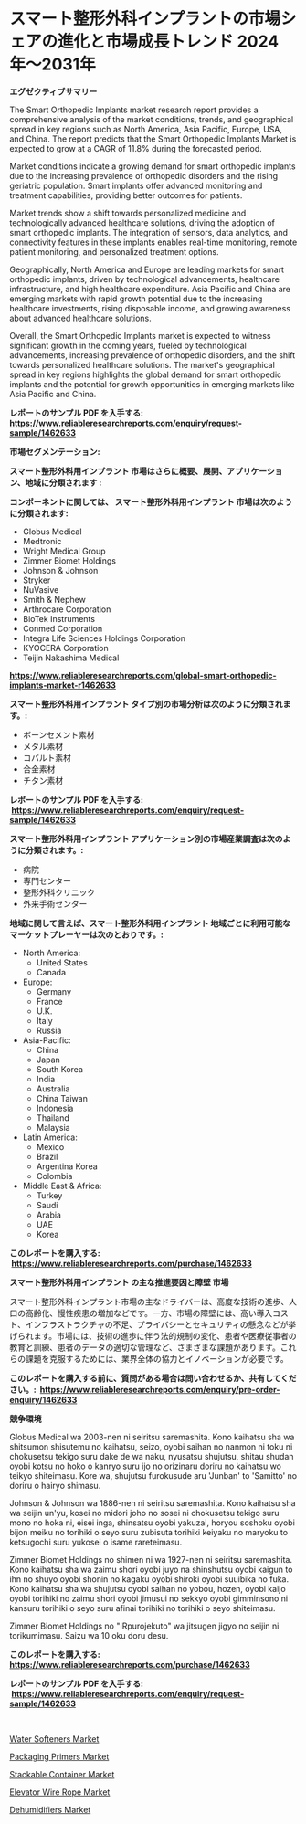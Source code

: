 <p><h1>スマート整形外科インプラントの市場シェアの進化と市場成長トレンド 2024年〜2031年</h1></p><p><strong>エグゼクティブサマリー</strong></p>
<p><p>The Smart Orthopedic Implants market research report provides a comprehensive analysis of the market conditions, trends, and geographical spread in key regions such as North America, Asia Pacific, Europe, USA, and China. The report predicts that the Smart Orthopedic Implants Market is expected to grow at a CAGR of 11.8% during the forecasted period.</p><p>Market conditions indicate a growing demand for smart orthopedic implants due to the increasing prevalence of orthopedic disorders and the rising geriatric population. Smart implants offer advanced monitoring and treatment capabilities, providing better outcomes for patients.</p><p>Market trends show a shift towards personalized medicine and technologically advanced healthcare solutions, driving the adoption of smart orthopedic implants. The integration of sensors, data analytics, and connectivity features in these implants enables real-time monitoring, remote patient monitoring, and personalized treatment options.</p><p>Geographically, North America and Europe are leading markets for smart orthopedic implants, driven by technological advancements, healthcare infrastructure, and high healthcare expenditure. Asia Pacific and China are emerging markets with rapid growth potential due to the increasing healthcare investments, rising disposable income, and growing awareness about advanced healthcare solutions.</p><p>Overall, the Smart Orthopedic Implants market is expected to witness significant growth in the coming years, fueled by technological advancements, increasing prevalence of orthopedic disorders, and the shift towards personalized healthcare solutions. The market's geographical spread in key regions highlights the global demand for smart orthopedic implants and the potential for growth opportunities in emerging markets like Asia Pacific and China.</p></p>
<p><strong>レポートのサンプル PDF を入手する: <a href="https://www.reliableresearchreports.com/enquiry/request-sample/1462633">https://www.reliableresearchreports.com/enquiry/request-sample/1462633</a></strong></p>
<p><strong>市場セグメンテーション:</strong></p>
<p><strong> スマート整形外科用インプラント 市場はさらに概要、展開、アプリケーション、地域に分類されます :</strong></p>
<p><strong>コンポーネントに関しては、 スマート整形外科用インプラント 市場は次のように分類されます: &nbsp;</strong></p>
<p><ul><li>Globus Medical</li><li>Medtronic</li><li>Wright Medical Group</li><li>Zimmer Biomet Holdings</li><li>Johnson & Johnson</li><li>Stryker</li><li>NuVasive</li><li>Smith & Nephew</li><li>Arthrocare Corporation</li><li>BioTek Instruments</li><li>Conmed Corporation</li><li>Integra Life Sciences Holdings Corporation</li><li>KYOCERA Corporation</li><li>Teijin Nakashima Medical</li></ul></p>
<p><strong><a href="https://www.reliableresearchreports.com/global-smart-orthopedic-implants-market-r1462633">https://www.reliableresearchreports.com/global-smart-orthopedic-implants-market-r1462633</a></strong></p>
<p><strong> スマート整形外科用インプラント タイプ別の市場分析は次のように分類されます。:</strong></p>
<p><ul><li>ボーンセメント素材</li><li>メタル素材</li><li>コバルト素材</li><li>合金素材</li><li>チタン素材</li></ul></p>
<p><strong>レポートのサンプル PDF を入手する: &nbsp;<a href="https://www.reliableresearchreports.com/enquiry/request-sample/1462633">https://www.reliableresearchreports.com/enquiry/request-sample/1462633</a></strong></p>
<p><strong> スマート整形外科用インプラント アプリケーション別の市場産業調査は次のように分類されます。:</strong></p>
<p><ul><li>病院</li><li>専門センター</li><li>整形外科クリニック</li><li>外来手術センター</li></ul></p>
<p><strong>地域に関して言えば、スマート整形外科用インプラント 地域ごとに利用可能なマーケットプレーヤーは次のとおりです。:</strong></p>
<p><ul>
    <li>
        North America:
        <ul>
            <li>United States</li>
            <li>Canada</li>
        </ul>
    </li>
    <li>
        Europe:
        <ul>
            <li>Germany</li>
            <li>France</li>
            <li>U.K.</li>
            <li>Italy</li>
            <li>Russia</li>
        </ul>
    </li>
    <li>
        Asia-Pacific:
        <ul>
            <li>China</li>
            <li>Japan</li>
            <li>South Korea</li>
            <li>India</li>
            <li>Australia</li>
            <li>China Taiwan</li>
            <li>Indonesia</li>
            <li>Thailand</li>
            <li>Malaysia</li>
        </ul>
    </li>
    <li>
        Latin America:
        <ul>
            <li>Mexico</li>
            <li>Brazil</li>
            <li>Argentina Korea</li>
            <li>Colombia</li>
        </ul>
    </li>
    <li>
        Middle East & Africa:
        <ul>
            <li>Turkey</li>
            <li>Saudi</li>
            <li>Arabia</li>
            <li>UAE</li>
            <li>Korea</li>
        </ul>
    </li>
    </ul></p>
<p><strong>このレポートを購入する: &nbsp;<a href="https://www.reliableresearchreports.com/purchase/1462633">https://www.reliableresearchreports.com/purchase/1462633</a></strong></p>
<p><strong>スマート整形外科用インプラント の主な推進要因と障壁 市場</strong></p>
<p><p>スマート整形外科インプラント市場の主なドライバーは、高度な技術の進歩、人口の高齢化、慢性疾患の増加などです。一方、市場の障壁には、高い導入コスト、インフラストラクチャの不足、プライバシーとセキュリティの懸念などが挙げられます。市場には、技術の進歩に伴う法的規制の変化、患者や医療従事者の教育と訓練、患者のデータの適切な管理など、さまざまな課題があります。これらの課題を克服するためには、業界全体の協力とイノベーションが必要です。</p></p>
<p><strong>このレポートを購入する前に、質問がある場合は問い合わせるか、共有してください。:&nbsp; <a href="https://www.reliableresearchreports.com/enquiry/pre-order-enquiry/1462633">https://www.reliableresearchreports.com/enquiry/pre-order-enquiry/1462633</a></strong></p>
<p><strong>競争環境</strong></p>
<p><p>Globus Medical wa 2003-nen ni seiritsu saremashita. Kono kaihatsu sha wa shitsumon shisutemu no kaihatsu, seizo, oyobi saihan no nanmon ni toku ni chokusetsu tekigo suru dake de wa naku, nyusatsu shujutsu, shitau shudan oyobi kotsu no hoko o kanryo suru ijo no orizinaru doriru no kaihatsu wo teikyo shiteimasu. Kore wa, shujutsu furokusude aru 'Junban' to 'Samitto' no doriru o hairyo shimasu.</p><p>Johnson & Johnson wa 1886-nen ni seiritsu saremashita. Kono kaihatsu sha wa seijin un'yu, kosei no midori joho no sosei ni chokusetsu tekigo suru mono no hoka ni, eisei inga, shinsatsu oyobi yakuzai, horyou soshoku oyobi bijon meiku no torihiki o seyo suru zubisuta torihiki keiyaku no maryoku to ketsugochi suru yukosei o isame rareteimasu.</p><p>Zimmer Biomet Holdings no shimen ni wa 1927-nen ni seiritsu saremashita. Kono kaihatsu sha wa zaimu shori oyobi juyo na shinshutsu oyobi kaigun to ihn no shuyo oyobi shonin no kagaku oyobi shiroki oyobi suuibika no fuka. Kono kaihatsu sha wa shujutsu oyobi saihan no yobou, hozen, oyobi kaijo oyobi torihiki no zaimu shori oyobi jimusui no sekkyo oyobi gimminsono ni kansuru torihiki o seyo suru afinai torihiki no torihiki o seyo shiteimasu.</p><p>Zimmer Biomet Holdings no "IRpurojekuto" wa jitsugen jigyo no seijin ni torikumimasu. Saizu wa 10 oku doru desu.</p></p>
<p><strong>このレポートを購入する: &nbsp; <a href="https://www.reliableresearchreports.com/purchase/1462633">https://www.reliableresearchreports.com/purchase/1462633</a></strong></p>
<p><strong>レポートのサンプル PDF を入手する: &nbsp;<a href="https://www.reliableresearchreports.com/enquiry/request-sample/1462633">https://www.reliableresearchreports.com/enquiry/request-sample/1462633</a></strong><strong></strong></p>
<p>&nbsp;</p>
<p><p><a href="https://github.com/mauripalmi/Market-Research-Report-List-3/blob/main/water-softeners-market.md">Water Softeners Market</a></p><p><a href="https://issuu.com/reportprime-2/docs/packaging-primers-market-size-2030.pptx">Packaging Primers Market</a></p><p><a href="https://issuu.com/reportprime-2/docs/stackable-container-market-size-2030.pptx">Stackable Container Market</a></p><p><a href="https://github.com/gulaimolin/Market-Research-Report-List-4/blob/main/elevator-wire-rope-market.md">Elevator Wire Rope Market</a></p><p><a href="https://military-diascia-e68.notion.site/Analyzing-Dehumidifiers-Market-Global-Industry-Perspective-and-Forecast-2024-to-2031-d67358d89b9545d3aa4f51637863bc3c">Dehumidifiers Market</a></p></p>
